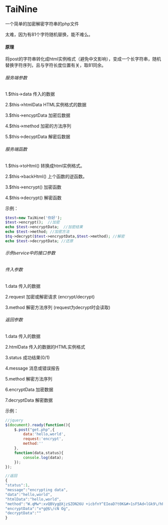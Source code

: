 # TaiNine

一个简单的加密解密字符串的php文件

太难，因为有81个字符随机替换，能不难么。

#### 原理

将post的字符串转化成html实例格式（避免中文影响），变成一个长字符串，随机替换字符序列，且与字符长度位置有关，取81同余。

###### 服务端参数

1.$this->data 传入的数据

2.$this->htmlData HTML实例格式的数据

3.$this->encyptData 加密后数据

4.$this->method 加密的方法序列

5.$this->decyptData 解密后数据

###### 服务端函数

1.$this->toHtml() 转换成html实例格式。

2.$this->backHtml() 上个函数的逆函数。

3.$this->encrypt() 加密函数

4.$this->decrypt() 解密函数

示例：

```PHP
$test=new TaiNine('你好');
$test->encrypt();  //加密
echo $test->encryptData;  //加密结果
echo $test->method; //加密方法
$tq->decrypt($test->encryptData,$test->method); //解密
echo $test->decryptData; //还原
```
###### 示例service中的接口参数

###### 传入参数

1.data 传入的数据

2.request 加密或解密请求 (encrypt/decrypt)

3.method 解密方法序列 (request为decrypt时会读取)

###### 返回参数

1.data 传入的数据

2.htmlData 传入的数据的HTML实例格式

3.status 成功结果(0/1)

4.message 消息或错误报告

5.method 解密方法序列

6.encryptData 加密数据

7.decryptData 解密数据

示例：

```javascript
//jquery
$(document).ready(function(){
	$.post("get.php",{
		data:'hello,world',
		request:'encrypt',
		method:''
	},
	function(data,status){
		console.log(data);
	});	
});

//返回
{
"status":1,
"message":"encrypting data",
"data":"hello,world",
"htmlData":"hello,world",
"method":"W.qMw*:xvQBVyg@Xjz$ZON26U +icbfnY^EIeaD?t0K&#>1sF5Ad<lGk9\/hPpmH,!;o8LJ3-urCS%R4T7",
"encryptData":"x*g@$\/cN Og",
"decryptData":""
}
```
